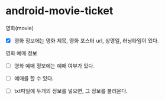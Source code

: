 # android-movie-ticket

영화(movie)
- [X] 영화 정보에는 영화 제목, 영화 포스터 url, 상영일, 러닝타임이 있다.

영화 예매 정보
- [ ] 영화 예매 정보에는 예매 여부가 있다.
- [ ] 예매를 할 수 있다.

- [ ] txt파일에 두개의 정보를 넣으면, 그 정보를 불러온다.
